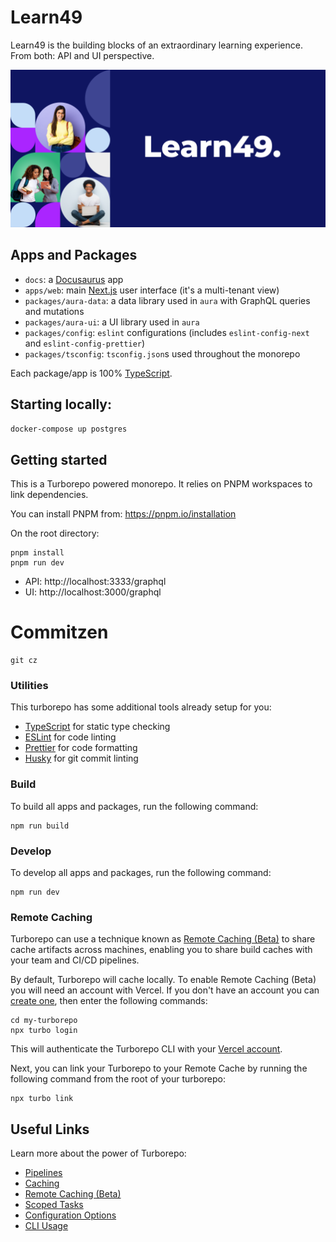 # Learn49

Learn49 is the building blocks of an extraordinary learning experience. From both: API and UI perspective.

<p align="center">
  <img src="learn49.png" />
</p>

## Apps and Packages

- `docs`: a [Docusaurus](https://docusaurus.io/) app
- `apps/web`: main [Next.js](https://nextjs.org) user interface (it's a multi-tenant view)
- `packages/aura-data`: a data library used in `aura` with GraphQL queries and mutations
- `packages/aura-ui`: a UI library used in `aura`
- `packages/config`: `eslint` configurations (includes `eslint-config-next` and `eslint-config-prettier`)
- `packages/tsconfig`: `tsconfig.json`s used throughout the monorepo

Each package/app is 100% [TypeScript](https://www.typescriptlang.org/).

## Starting locally:

```sh
docker-compose up postgres
```

## Getting started

This is a Turborepo powered monorepo. It relies on PNPM workspaces to link dependencies.

You can install PNPM from: https://pnpm.io/installation

On the root directory:

```
pnpm install
pnpm run dev
```

- API: http://localhost:3333/graphql
- UI: http://localhost:3000/graphql

# Commitzen

```shell
git cz
```

### Utilities

This turborepo has some additional tools already setup for you:

- [TypeScript](https://www.typescriptlang.org/) for static type checking
- [ESLint](https://eslint.org/) for code linting
- [Prettier](https://prettier.io) for code formatting
- [Husky](https://typicode.github.io/husky/#/) for git commit linting

### Build

To build all apps and packages, run the following command:

```
npm run build
```

### Develop

To develop all apps and packages, run the following command:

```
npm run dev
```

### Remote Caching

Turborepo can use a technique known as [Remote Caching (Beta)](https://turborepo.org/docs/core-concepts/remote-caching) to share cache artifacts across machines, enabling you to share build caches with your team and CI/CD pipelines.

By default, Turborepo will cache locally. To enable Remote Caching (Beta) you will need an account with Vercel. If you don't have an account you can [create one](https://vercel.com/signup), then enter the following commands:

```
cd my-turborepo
npx turbo login
```

This will authenticate the Turborepo CLI with your [Vercel account](https://vercel.com/docs/concepts/personal-accounts/overview).

Next, you can link your Turborepo to your Remote Cache by running the following command from the root of your turborepo:

```
npx turbo link
```

## Useful Links

Learn more about the power of Turborepo:

- [Pipelines](https://turborepo.org/docs/core-concepts/pipelines)
- [Caching](https://turborepo.org/docs/core-concepts/caching)
- [Remote Caching (Beta)](https://turborepo.org/docs/core-concepts/remote-caching)
- [Scoped Tasks](https://turborepo.org/docs/core-concepts/scopes)
- [Configuration Options](https://turborepo.org/docs/reference/configuration)
- [CLI Usage](https://turborepo.org/docs/reference/command-line-reference)

